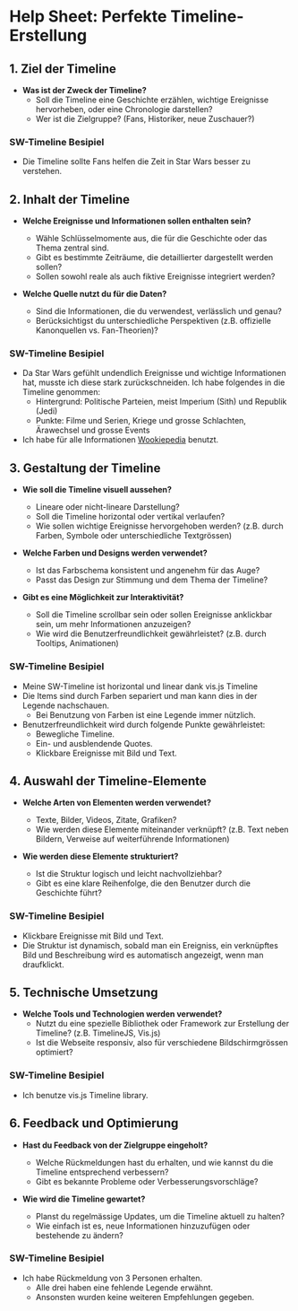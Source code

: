 # **Help Sheet: Perfekte Timeline-Erstellung**

## **1. Ziel der Timeline**
- **Was ist der Zweck der Timeline?**
  - Soll die Timeline eine Geschichte erzählen, wichtige Ereignisse hervorheben, oder eine Chronologie darstellen?
  - Wer ist die Zielgruppe? (Fans, Historiker, neue Zuschauer?)
### SW-Timeline Besipiel
- Die Timeline sollte Fans helfen die Zeit in Star Wars besser zu verstehen.

## **2. Inhalt der Timeline**
- **Welche Ereignisse und Informationen sollen enthalten sein?**
  - Wähle Schlüsselmomente aus, die für die Geschichte oder das Thema zentral sind.
  - Gibt es bestimmte Zeiträume, die detaillierter dargestellt werden sollen?
  - Sollen sowohl reale als auch fiktive Ereignisse integriert werden?

- **Welche Quelle nutzt du für die Daten?**
  - Sind die Informationen, die du verwendest, verlässlich und genau?
  - Berücksichtigst du unterschiedliche Perspektiven (z.B. offizielle Kanonquellen vs. Fan-Theorien)?
### SW-Timeline Besipiel
- Da Star Wars gefühlt undendlich Ereignisse und wichtige Informationen hat, musste ich diese stark zurückschneiden. Ich habe folgendes in die Timeline genommen:
  - Hintergrund: Politische Parteien, meist Imperium (Sith) und Republik (Jedi)
  - Punkte: Filme und Serien, Kriege und grosse Schlachten, Ärawechsel und grosse Events
- Ich habe für alle Informationen [Wookiepedia](https://starwars.fandom.com/wiki/Main_Page) benutzt.

## **3. Gestaltung der Timeline**
- **Wie soll die Timeline visuell aussehen?**
  - Lineare oder nicht-lineare Darstellung?
  - Soll die Timeline horizontal oder vertikal verlaufen?
  - Wie sollen wichtige Ereignisse hervorgehoben werden? (z.B. durch Farben, Symbole oder unterschiedliche Textgrössen)

- **Welche Farben und Designs werden verwendet?**
  - Ist das Farbschema konsistent und angenehm für das Auge?
  - Passt das Design zur Stimmung und dem Thema der Timeline?

- **Gibt es eine Möglichkeit zur Interaktivität?**
  - Soll die Timeline scrollbar sein oder sollen Ereignisse anklickbar sein, um mehr Informationen anzuzeigen?
  - Wie wird die Benutzerfreundlichkeit gewährleistet? (z.B. durch Tooltips, Animationen)
### SW-Timeline Besipiel
- Meine SW-Timeline ist horizontal und linear dank vis.js Timeline
- Die Items sind durch Farben separiert und man kann dies in der Legende nachschauen.
  - Bei Benutzung von Farben ist eine Legende immer nützlich.
- Benutzerfreundlichkeit wird durch folgende Punkte gewährleistet:
  - Bewegliche Timeline.
  - Ein- und ausblendende Quotes.
  - Klickbare Ereignisse mit Bild und Text.

## **4. Auswahl der Timeline-Elemente**
- **Welche Arten von Elementen werden verwendet?**
  - Texte, Bilder, Videos, Zitate, Grafiken?
  - Wie werden diese Elemente miteinander verknüpft? (z.B. Text neben Bildern, Verweise auf weiterführende Informationen)

- **Wie werden diese Elemente strukturiert?**
  - Ist die Struktur logisch und leicht nachvollziehbar?
  - Gibt es eine klare Reihenfolge, die den Benutzer durch die Geschichte führt?
### SW-Timeline Besipiel
- Klickbare Ereignisse mit Bild und Text.
- Die Struktur ist dynamisch, sobald man ein Ereigniss, ein verknüpftes Bild und Beschreibung wird es automatisch angezeigt, wenn man draufklickt.

## **5. Technische Umsetzung**
- **Welche Tools und Technologien werden verwendet?**
  - Nutzt du eine spezielle Bibliothek oder Framework zur Erstellung der Timeline? (z.B. TimelineJS, Vis.js)
  - Ist die Webseite responsiv, also für verschiedene Bildschirmgrössen optimiert?

### SW-Timeline Besipiel
- Ich benutze vis.js Timeline library.

## **6. Feedback und Optimierung**
- **Hast du Feedback von der Zielgruppe eingeholt?**
  - Welche Rückmeldungen hast du erhalten, und wie kannst du die Timeline entsprechend verbessern?
  - Gibt es bekannte Probleme oder Verbesserungsvorschläge?

- **Wie wird die Timeline gewartet?**
  - Planst du regelmässige Updates, um die Timeline aktuell zu halten?
  - Wie einfach ist es, neue Informationen hinzuzufügen oder bestehende zu ändern?
### SW-Timeline Besipiel
- Ich habe Rückmeldung von 3 Personen erhalten.
  - Alle drei haben eine fehlende Legende erwähnt.
  - Ansonsten wurden keine weiteren Empfehlungen gegeben.
